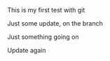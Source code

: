 This is my first test with git

Just some update, on the branch

Just something going on

Update again